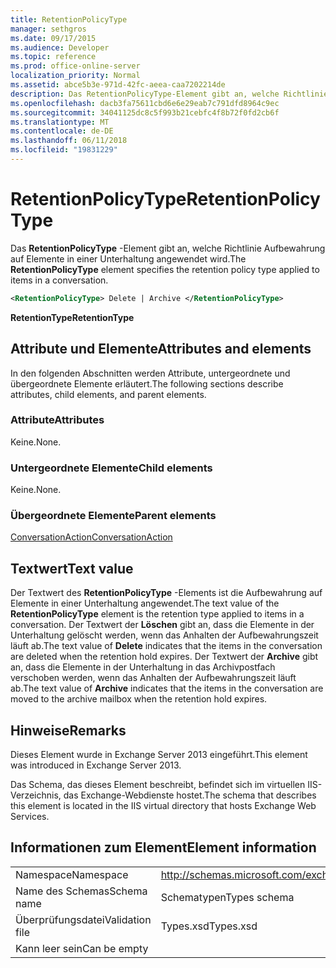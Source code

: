 ```yaml
---
title: RetentionPolicyType
manager: sethgros
ms.date: 09/17/2015
ms.audience: Developer
ms.topic: reference
ms.prod: office-online-server
localization_priority: Normal
ms.assetid: abce5b3e-971d-42fc-aeea-caa7202214de
description: Das RetentionPolicyType-Element gibt an, welche Richtlinie Aufbewahrung auf Elemente in einer Unterhaltung angewendet wird.
ms.openlocfilehash: dacb3fa75611cbd6e6e29eab7c791dfd8964c9ec
ms.sourcegitcommit: 34041125dc8c5f993b21cebfc4f8b72f0fd2cb6f
ms.translationtype: MT
ms.contentlocale: de-DE
ms.lasthandoff: 06/11/2018
ms.locfileid: "19831229"
---
```

# <a name="retentionpolicytype"></a><span data-ttu-id="9005e-103">RetentionPolicyType</span><span class="sxs-lookup"><span data-stu-id="9005e-103">RetentionPolicyType</span></span>

<span data-ttu-id="9005e-104">Das **RetentionPolicyType** -Element gibt an, welche Richtlinie Aufbewahrung auf Elemente in einer Unterhaltung angewendet wird.</span><span class="sxs-lookup"><span data-stu-id="9005e-104">The **RetentionPolicyType** element specifies the retention policy type applied to items in a conversation.</span></span> 
  
```XML
<RetentionPolicyType> Delete | Archive </RetentionPolicyType>
```

 <span data-ttu-id="9005e-105">**RetentionType**</span><span class="sxs-lookup"><span data-stu-id="9005e-105">**RetentionType**</span></span>
## <a name="attributes-and-elements"></a><span data-ttu-id="9005e-106">Attribute und Elemente</span><span class="sxs-lookup"><span data-stu-id="9005e-106">Attributes and elements</span></span>

<span data-ttu-id="9005e-107">In den folgenden Abschnitten werden Attribute, untergeordnete und übergeordnete Elemente erläutert.</span><span class="sxs-lookup"><span data-stu-id="9005e-107">The following sections describe attributes, child elements, and parent elements.</span></span>
  
### <a name="attributes"></a><span data-ttu-id="9005e-108">Attribute</span><span class="sxs-lookup"><span data-stu-id="9005e-108">Attributes</span></span>

<span data-ttu-id="9005e-109">Keine.</span><span class="sxs-lookup"><span data-stu-id="9005e-109">None.</span></span>
  
### <a name="child-elements"></a><span data-ttu-id="9005e-110">Untergeordnete Elemente</span><span class="sxs-lookup"><span data-stu-id="9005e-110">Child elements</span></span>

<span data-ttu-id="9005e-111">Keine.</span><span class="sxs-lookup"><span data-stu-id="9005e-111">None.</span></span>
  
### <a name="parent-elements"></a><span data-ttu-id="9005e-112">Übergeordnete Elemente</span><span class="sxs-lookup"><span data-stu-id="9005e-112">Parent elements</span></span>

[<span data-ttu-id="9005e-113">ConversationAction</span><span class="sxs-lookup"><span data-stu-id="9005e-113">ConversationAction</span></span>](conversationaction.md)
  
## <a name="text-value"></a><span data-ttu-id="9005e-114">Textwert</span><span class="sxs-lookup"><span data-stu-id="9005e-114">Text value</span></span>

<span data-ttu-id="9005e-115">Der Textwert des **RetentionPolicyType** -Elements ist die Aufbewahrung auf Elemente in einer Unterhaltung angewendet.</span><span class="sxs-lookup"><span data-stu-id="9005e-115">The text value of the **RetentionPolicyType** element is the retention type applied to items in a conversation.</span></span> <span data-ttu-id="9005e-116">Der Textwert der **Löschen** gibt an, dass die Elemente in der Unterhaltung gelöscht werden, wenn das Anhalten der Aufbewahrungszeit läuft ab.</span><span class="sxs-lookup"><span data-stu-id="9005e-116">The text value of **Delete** indicates that the items in the conversation are deleted when the retention hold expires.</span></span> <span data-ttu-id="9005e-117">Der Textwert der **Archive** gibt an, dass die Elemente in der Unterhaltung in das Archivpostfach verschoben werden, wenn das Anhalten der Aufbewahrungszeit läuft ab.</span><span class="sxs-lookup"><span data-stu-id="9005e-117">The text value of **Archive** indicates that the items in the conversation are moved to the archive mailbox when the retention hold expires.</span></span> 
  
## <a name="remarks"></a><span data-ttu-id="9005e-118">Hinweise</span><span class="sxs-lookup"><span data-stu-id="9005e-118">Remarks</span></span>

<span data-ttu-id="9005e-119">Dieses Element wurde in Exchange Server 2013 eingeführt.</span><span class="sxs-lookup"><span data-stu-id="9005e-119">This element was introduced in Exchange Server 2013.</span></span>
  
<span data-ttu-id="9005e-120">Das Schema, das dieses Element beschreibt, befindet sich im virtuellen IIS-Verzeichnis, das Exchange-Webdienste hostet.</span><span class="sxs-lookup"><span data-stu-id="9005e-120">The schema that describes this element is located in the IIS virtual directory that hosts Exchange Web Services.</span></span>
  
## <a name="element-information"></a><span data-ttu-id="9005e-121">Informationen zum Element</span><span class="sxs-lookup"><span data-stu-id="9005e-121">Element information</span></span>

|||
|:-----|:-----|
|<span data-ttu-id="9005e-122">Namespace</span><span class="sxs-lookup"><span data-stu-id="9005e-122">Namespace</span></span>  <br/> |http://schemas.microsoft.com/exchange/services/2006/types  <br/> |
|<span data-ttu-id="9005e-123">Name des Schemas</span><span class="sxs-lookup"><span data-stu-id="9005e-123">Schema name</span></span>  <br/> |<span data-ttu-id="9005e-124">Schematypen</span><span class="sxs-lookup"><span data-stu-id="9005e-124">Types schema</span></span>  <br/> |
|<span data-ttu-id="9005e-125">Überprüfungsdatei</span><span class="sxs-lookup"><span data-stu-id="9005e-125">Validation file</span></span>  <br/> |<span data-ttu-id="9005e-126">Types.xsd</span><span class="sxs-lookup"><span data-stu-id="9005e-126">Types.xsd</span></span>  <br/> |
|<span data-ttu-id="9005e-127">Kann leer sein</span><span class="sxs-lookup"><span data-stu-id="9005e-127">Can be empty</span></span>  <br/> ||
   

